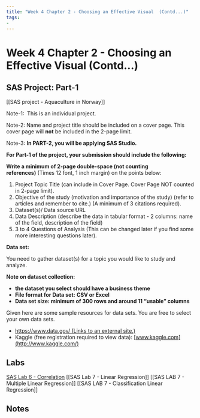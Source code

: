 ```yaml
---
title: "Week 4 Chapter 2 - Choosing an Effective Visual  (Contd...)"
tags:
- 
---
```

# Week 4 Chapter 2 - Choosing an Effective Visual  (Contd...)

## SAS Project: Part-1
[[SAS project - Aquaculture in Norway]]

Note-1:  This is an individual project.

Note-2: Name and project title should be included on a cover page. This cover page will **not** be included in the 2-page limit.

Note-3: **In PART-2, you will be applying SAS Studio.**

**For Part-1 of the project, your submission should include the following:**

**Write a minimum of 2-page double-space (not counting references)** (Times 12 font, 1 inch margin) on the points below:

1.  Project Topic Title (can include in Cover Page. Cover Page NOT counted in 2-page limit).
2.  Objective of the study (motivation and importance of the study) (refer to articles and remember to cite.) (A minimum of 3 citations required).
3.  Dataset(s)/ Data source URL 
4.  Data Description (describe the data in tabular format - 2 columns: name of the field, description of the field)
5.  3 to 4 Questions of Analysis (This can be changed later if you find some more interesting questions later).

**Data set:**

You need to gather dataset(s) for a topic you would like to study and analyze.

**Note on dataset collection:**

-   **the dataset you select should have a business theme**
-   **File format for Data set:** **CSV or Excel**
-   **Data set size: minimum of 300 rows and around 11 “usable” columns**

Given here are some sample resources for data sets. You are free to select your own data sets. 

-   [https://www.data.gov/ (Links to an external site.)](https://www.data.gov/)
-   Kaggle (free registration required to view data): [www.kaggle.com](http://www.kaggle.com/)

## Labs
[SAS Lab 6 - Correlation](SAS%20Lab%206%20-%20Correlation.md)
[[SAS Lab 7 - Linear Regression]]
[[SAS LAB 7 - Multiple Linear Regression]]
[[SAS LAB 7 - Classification Linear Regression]]
## Notes
